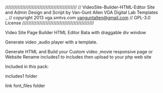 //////////////////////////////////////////////
//  VideoSite-Builder-HTML-Editor Site and  Admin Design and Script by Van-Gunt Allen VGA Digital Lab Templates .,
// copyright 2013 vga.smtvs.com vanguntallen@gmail.com
//  GPL-3.0 License
//////////////////////////////////////////////

Video Site Page  Builder HTML Editor Bata with draggable  div window

 Generate video ,audio player with a  template.</p>
 Generate HTML and Build your Custom video ,movie responsive page or Website 
 Rename includes1 to includes then upload to your php web site 
 
 Included in this pack:<p>
 includes1 folder <p>
 link font_files folder
   

